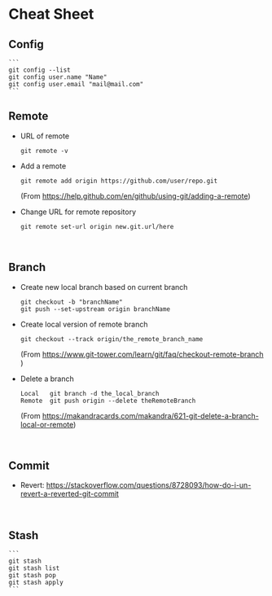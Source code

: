 # Cheat Sheet

## Config
	```
	git config --list
	git config user.name "Name"
	git config user.email "mail@mail.com"
	```

## Remote

- URL of remote
	```	
	git remote -v
	```
- Add a remote
	```
	git remote add origin https://github.com/user/repo.git
	```
	(From <https://help.github.com/en/github/using-git/adding-a-remote>)

- Change URL for remote repository
	```
	git remote set-url origin new.git.url/here
	```

&nbsp; 
## Branch
- Create new local branch based on current branch
	```
	git checkout -b "branchName"
	git push --set-upstream origin branchName
	```
- Create local version of remote branch
	```
	git checkout --track origin/the_remote_branch_name
	```
	(From <https://www.git-tower.com/learn/git/faq/checkout-remote-branch> )

- Delete a branch
	```
	Local	git branch -d the_local_branch
	Remote	git push origin --delete theRemoteBranch 
	```
	(From https://makandracards.com/makandra/621-git-delete-a-branch-local-or-remote)

&nbsp; 
## Commit
- Revert: 
	https://stackoverflow.com/questions/8728093/how-do-i-un-revert-a-reverted-git-commit


&nbsp; 
## Stash
	```
	git stash
	git stash list
	git stash pop
	git stash apply
	```